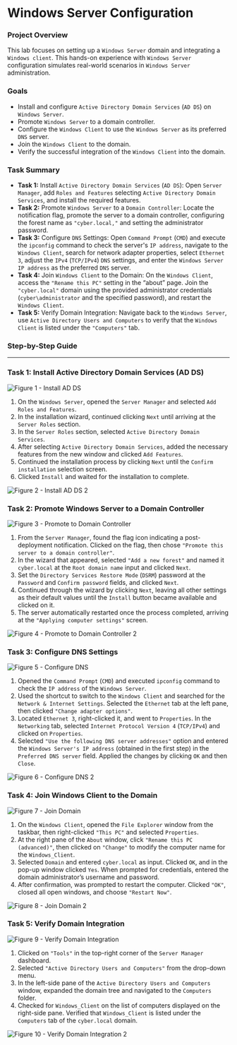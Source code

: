 # Windows Server Configuration

### Project Overview
This lab focuses on setting up a `Windows Server` domain and integrating a `Windows client`. This hands-on experience with `Windows Server` configuration simulates real-world scenarios in `Windows Server` administration.

### Goals
* Install and configure `Active Directory Domain Services` (`AD DS`) on `Windows Server`.
* Promote `Windows Server` to a domain controller.
* Configure the `Windows Client` to use the `Windows Server` as its preferred `DNS` server.
* Join the `Windows Client` to the domain.
* Verify the successful integration of the `Windows Client` into the domain.

### Task Summary
* **Task 1:** Install `Active Directory Domain Services` (`AD DS`): Open `Server Manager`, add `Roles and Features` selecting `Active Directory Domain Services`, and install the required features.
* **Task 2:** Promote `Windows Server` to a `Domain Controller`: Locate the notification flag, promote the server to a domain controller, configuring the forest name as `"cyber.local,"` and setting the administrator password.
* **Task 3:** Configure `DNS` Settings: Open `Command Prompt` (`CMD`) and execute the `ipconfig` command to check the server's `IP address`, navigate to the `Windows Client`, search for network adapter properties, select `Ethernet 3`, adjust the `IPv4` (`TCP/IPv4`) `DNS` settings, and enter the `Windows Server IP address` as the preferred `DNS` server.
* **Task 4:** Join `Windows Client` to the Domain: On the `Windows Client`, access the `"Rename this PC"` setting in the “about” page. Join the `"cyber.local"` domain using the provided administrator credentials (`cyber\administrator` and the specified password), and restart the `Windows Client`.
* **Task 5:** Verify Domain Integration: Navigate back to the `Windows Server`, use `Active Directory Users and Computers` to verify that the `Windows Client` is listed under the `"Computers"` tab.

### Step-by-Step Guide

---

### Task 1: Install Active Directory Domain Services (AD DS)

![Figure 1 - Install AD DS](https://github.com/iagsalazar1-cs/System-Administration-Projects/blob/main/01-Windows-Server-Configuration/images/Figure01_install_ad_ds.png)

1. On the `Windows Server`, opened the `Server Manager` and selected `Add Roles and Features`.
2. In the installation wizard, continued clicking `Next` until arriving at the `Server Roles` section.
3. In the `Server Roles` section, selected `Active Directory Domain Services`.
4. After selecting `Active Directory Domain Services`, added the necessary features from the new window and clicked `Add Features`.
5. Continued the installation process by clicking `Next` until the `Confirm installation` selection screen.
6. Clicked `Install` and waited for the installation to complete.

![Figure 2 - Install AD DS 2](https://github.com/iagsalazar1-cs/System-Administration-Projects/blob/main/01-Windows-Server-Configuration/images/Figure02_install_ad_ds_2.png)


### Task 2: Promote Windows Server to a Domain Controller

![Figure 3 - Promote to Domain Controller](https://github.com/iagsalazar1-cs/System-Administration-Projects/blob/main/01-Windows-Server-Configuration/images/Figure03_promote_to_domain_controller.png)

1. From the `Server Manager`, found the flag icon indicating a post-deployment notification. Clicked on the flag, then chose `"Promote this server to a domain controller"`.
2. In the wizard that appeared, selected `"Add a new forest"` and named it `cyber.local` at the `Root domain name` input and clicked `Next`.
3. Set the `Directory Services Restore Mode` (`DSRM`) password at the `Password` and `Confirm password` fields, and clicked `Next`.
4. Continued through the wizard by clicking `Next`, leaving all other settings as their default values until the `Install` button became available and clicked on it.
5. The server automatically restarted once the process completed, arriving at the `"Applying computer settings"` screen.

![Figure 4 - Promote to Domain Controller 2](https://github.com/iagsalazar1-cs/System-Administration-Projects/blob/main/01-Windows-Server-Configuration/images/Figure04_promote_to_domain_controller_2.png)

### Task 3: Configure DNS Settings

![Figure 5 - Configure DNS](https://github.com/iagsalazar1-cs/System-Administration-Projects/blob/main/01-Windows-Server-Configuration/images/Figure05_configure_dns.png)

1. Opened the `Command Prompt` (`CMD`) and executed `ipconfig` command to check the `IP address` of the `Windows Server`.
2. Used the shortcut to switch to the `Windows Client` and searched for the `Network & Internet Settings`. Selected the `Ethernet` tab at the left pane, then clicked `"Change adapter options"`.
3. Located `Ethernet 3`, right-clicked it, and went to `Properties`. In the `Networking` tab, selected `Internet Protocol Version 4` (`TCP/IPv4`) and clicked on `Properties`.
4. Selected `"Use the following DNS server addresses"` option and entered the `Windows Server's IP address` (obtained in the first step) in the `Preferred DNS server` field. Applied the changes by clicking `OK` and then `Close`.

![Figure 6 - Configure DNS 2](https://github.com/iagsalazar1-cs/System-Administration-Projects/blob/main/01-Windows-Server-Configuration/images/Figure06_configure_dns_2.png)

### Task 4: Join Windows Client to the Domain

![Figure 7 - Join Domain](https://github.com/iagsalazar1-cs/System-Administration-Projects/blob/main/01-Windows-Server-Configuration/images/Figure07_join_domain.png)

1. On the `Windows Client`, opened the `File Explorer` window from the taskbar, then right-clicked `"This PC"` and selected `Properties`.
2. At the right pane of the `About` window, click `"Rename this PC (advanced)"`, then clicked on `"Change"` to modify the computer name for the `Windows_Client`.
3. Selected `Domain` and entered `cyber.local` as input. Clicked `OK`, and in the pop-up window clicked `Yes`. When prompted for credentials, entered the domain administrator’s username and password.
4. After confirmation, was prompted to restart the computer. Clicked `"OK"`, closed all open windows, and choose `"Restart Now"`.

![Figure 8 - Join Domain 2](https://github.com/iagsalazar1-cs/System-Administration-Projects/blob/main/01-Windows-Server-Configuration/images/Figure08_join_domain_2.png)


### Task 5: Verify Domain Integration

![Figure 9 - Verify Domain Integration](https://github.com/iagsalazar1-cs/System-Administration-Projects/blob/main/01-Windows-Server-Configuration/images/Figure09_verify_integration.png)

1. Clicked on `"Tools"` in the top-right corner of the `Server Manager` dashboard.
2. Selected `"Active Directory Users and Computers"` from the drop-down menu.
3. In the left-side pane of the `Active Directory Users and Computers` window, expanded the domain tree and navigated to the `Computers` folder.
4. Checked for `Windows_Client` on the list of computers displayed on the right-side pane. Verified that `Windows_Client` is listed under the `Computers` tab of the `cyber.local` domain.

![Figure 10 - Verify Domain Integration 2](https://github.com/iagsalazar1-cs/System-Administration-Projects/blob/main/01-Windows-Server-Configuration/images/Figure10_verify_integration_2.png)
